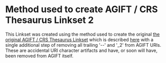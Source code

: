 # Method used to create AGIFT / CRS Thesaurus Linkset 2

This Linkset was created using the method used to create the original [the original AGIFT / CRS Thesaurus Linkset](https://github.com/CSIRO-enviro-informatics/agiftcrsth-linkset/) which is described [here](https://github.com/CSIRO-enviro-informatics/agiftcrsth-linkset/tree/master/methods) with a single additional step of removing all trailing '--' and '_2' from AGIFT URIs. These are accidental URI character artifacts and have, or soon will have, been removed from AGIFT itself.
